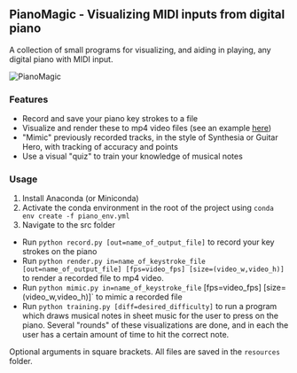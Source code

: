 ## PianoMagic - Visualizing MIDI inputs from digital piano
A collection of small programs for visualizing, and aiding in playing, any digital piano with MIDI input.

![PianoMagic](http://mhooge.com/misc/pianomagic.png)

### Features
- Record and save your piano key strokes to a file
- Visualize and render these to mp4 video files (see an example [here](https://www.youtube.com/watch?v=ydZb75ywT30))
- "Mimic" previously recorded tracks, in the style of Synthesia or Guitar Hero, with tracking of accuracy and points
- Use a visual "quiz" to train your knowledge of musical notes

### Usage
1. Install Anaconda (or Miniconda)
2. Activate the conda environment in the root of the project using `conda env create -f piano_env.yml`
3. Navigate to the src folder

- Run `python record.py [out=name_of_output_file]` to record your key strokes on the piano
- Run `python render.py in=name_of_keystroke_file [out=name_of_output_file] [fps=video_fps] [size=(video_w,video_h)]` to render
a recorded file to mp4 video.
- Run `python mimic.py in=name_of_keystroke_file` [fps=video_fps] [size=(video_w,video_h)]` to mimic a recorded file
- Run `python training.py [diff=desired_difficulty]` to run a program which draws musical notes in sheet music for the user to
press on the piano. Several "rounds" of these visualizations are done, and in each the user has a certain amount of time to hit
the correct note.

Optional arguments in square brackets. All files are saved in the `resources` folder.
